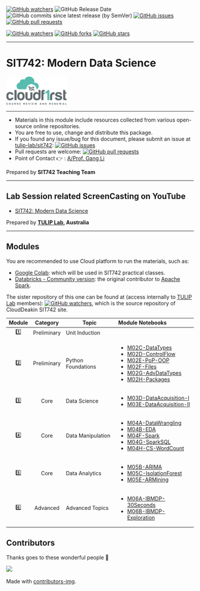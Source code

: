 [![GitHub watchers](https://img.shields.io/badge/tulip--lab-sit742-brightgreen?style=plastic)](https://github.com/tulip-lab/sit742)
![GitHub Release Date](https://img.shields.io/github/release-date/tulip-lab/sit742)
![GitHub commits since latest release (by SemVer)](https://img.shields.io/github/commits-since/tulip-lab/sit742/latest)
[![GitHub issues](https://img.shields.io/github/issues/tulip-lab/sit742)](https://github.com/tulip-lab/sit742/issues)
[![GitHub pull requests](https://img.shields.io/github/issues-pr/tulip-lab/sit742)](https://github.com/tulip-lab/sit742/pulls) 


[![GitHub watchers](https://img.shields.io/github/watchers/tulip-lab/sit742.svg?style=social&label=Watch)](https://GitHub.com/tulip-lab/sit742/watchers/)
[![GitHub forks](https://img.shields.io/github/forks/tulip-lab/sit742.svg?style=social&label=Fork)](https://GitHub.com/tulip-lab/sit742/network/)
[![GitHub stars](https://img.shields.io/github/stars/tulip-lab/sit742.svg?style=social&label=Star)](https://GitHub.com/tulip-lab/sit742/stargazers/)

---

# SIT742: Modern Data Science 

![Cloud-First](Jupyter/figures/CloudFirst.png)

---

- Materials in this module include resources collected from various open-source online repositories.
- You are free to use, change and distribute this package.
- If you found any issue/bug for this document, please submit an issue at [tulip-lab/sit742](https://github.com/tulip-lab/sit742/issues): [![GitHub issues](https://img.shields.io/github/issues/tulip-lab/sit742)](https://github.com/tulip-lab/sit742/issues)
- Pull requests are welcome: [![GitHub pull requests](https://img.shields.io/github/issues-pr/tulip-lab/sit742)](https://github.com/tulip-lab/sit742/pulls) 
- Point of Contact :point_right: : [A/Prof. Gang Li](https://github.com/tuliplab)

Prepared by **SIT742 Teaching Team** 

---

## Lab Session related ScreenCasting on YouTube

- [SIT742: Modern Data Science](https://www.youtube.com/channel/UCa4FyLtoc_2cNFOVT6bSMLQ)  

Prepared by **[TULIP Lab](http://www.tulip.org.au), Australia**

---

## Modules

You are recommended to use Cloud platform to run the materials, such as:

- [Google Colab](http://colab.research.google.com): which will be used in SIT742 practical classes.
- [Databricks - Community version](https://community.cloud.databricks.com/): the original contributor to [Apache Spark](https://spark.apache.org/).

The sister repository of this one can be found at (access internally to [TULIP Lab](https://github.com/tulip-lab) members): 
[![GitHub watchers](https://img.shields.io/badge/tulip--lab-SIT742--CloudFirst-brightgreen?style=plastic)](https://github.com/tulip-lab/SIT742-CloudFirst), which is the source repository of CloudDeakin SIT742 site.

| Module  |  Category  | Topic |  Module Notebooks |
| :----: |  :---: | -------| :----- | 
| :one: | Preliminary | Unit Induction  |    |
| :two: | Preliminary | Python Foundations |   <ul><li>[M02C-DataTypes](Jupyter/M02-Python/M02C-DataTypes.ipynb)</li><li>[M02D-ControlFlow](Jupyter/M02-Python/M02D-ControlFlow.ipynb)</li><li>[M02E-PoP-OOP](Jupyter/M02-Python/M0E-PoP-OOP.ipynb)</li><li>[M02F-Files](Jupyter/M02-Python/M02F-Files.ipynb)</li><li>[M02G-AdvDataTypes](Jupyter/M02-Python/M02G-AdvDataTypes.ipynb)</li><li>[M02H-Packages](Jupyter/M02-Python/M02H-Packages.ipynb)</li></ul>|
| :three: | Core | Data Science  |   <ul><li>[M03D-DataAcquisition-I](Jupyter/M03-DataScience/M03D-DataAcquisition-I.ipynb)</li><li>[M03E-DataAcquisition-II](Jupyter/M03-DataScience/M03E-DataAcquisition-II.ipynb)</li></ul> |
| :four: | Core | Data Manipulation |   <ul><li>[M04A-DataWrangling](Jupyter/M04-DataManipulation/M04A-DataWrangling.ipynb)</li><li>[M04B-EDA](Jupyter/M04-DataManipulation/M04B-EDA.ipynb)</li><li>[M04F-Spark](Jupyter/M04-DataManipulation/M04F-Spark.ipynb)</li><li>[M04G-SparkSQL](Jupyter/M04-DataManipulation/M04G-SparkSQL.ipynb)</li><li>[M04H-CS-WordCount](Jupyter/M04-DataManipulation/M04H-CS-WordCount.ipynb)</li></ul>   |
| :five: | Core | Data Analytics  |   <ul><li>[M05B-ARIMA](Jupyter/M05-DataAnalytics/M05B-ARIMA.ipynb)</li><li>[M05C-IsolationForest](Jupyter/M05-DataAnalytics/M05C-IsolationForest.ipynb)</li><li>[M05E-ARMining](Jupyter/M05-DataAnalytics/M05E-ARMining.ipynb)</li></ul>   |
| :six: | Advanced | Advanced Topics  |  <ul><li>[M06A-IBMDP-30Seconds](Jupyter/M06-Advanced/M06A-IBMDP-30Seconds.ipynb)</li><li>[M06B-IBMDP-Exploration](Jupyter/M06-Advanced/M06B-IBMDP-Exploration.ipynb)</li></ul>   |


## Contributors 

Thanks goes to these wonderful people :tulip:  


<a href="https://github.com/tulip-lab/sit742/graphs/contributors">
  <img src="https://contrib.rocks/image?repo=tulip-lab/sit742" />
</a>


Made with [contributors-img](https://contrib.rocks).

